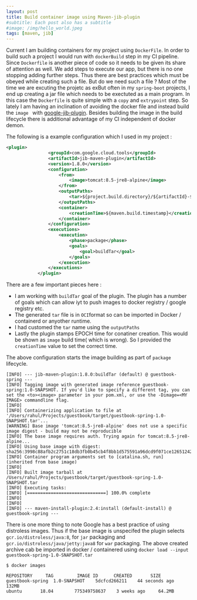 ```yaml
---
layout: post
title: Build container image using Maven-jib-plugin
#subtitle: Each post also has a subtitle
#image: /img/hello_world.jpeg
tags: [maven, jib]
---
```


Current I am building containers for my project using `DockerFile`. In order to build such a project I would run with `dockerBuild` step in my CI pipeline. Since `Dockerfile` is another piece of code so it needs to be given its share of attention as well. We add steps to execute our app, but there is no one stopping adding further steps. Thus  there are  best practices which must be obeyed while creating such a file.  But do we need such a file ? Most of the time we are excuting the projetc as exBut often in my `spring-boot` projects, I end up creating a jar file which needs to be exectuted as a main program. In this case the `Dockerfile` is quite simple with a `copy` and `extrypoint` step.  So lately I am having an inclination of avoiding the docker file and instead build the `image ` with [google-jib-plugin](https://github.com/GoogleContainerTools/jib). Besides building the image in the build lifecycle there is additional advantage of my CI independent of docker demon.

The following is a example configuration which I used in my project :

```xml
<plugin>
                <groupId>com.google.cloud.tools</groupId>
                <artifactId>jib-maven-plugin</artifactId>
                <version>1.8.0</version>
                <configuration>
                    <from>
                        <image>tomcat:8.5-jre8-alpine</image>
                    </from>
                    <outputPaths>
                        <tar>${project.build.directory}/${artifactId}-${version}.tar</tar>
                    </outputPaths>
                    <container>
                        <creationTime>${maven.build.timestamp}</creationTime>
                    </container>
                </configuration>
                <executions>
                    <execution>
                        <phase>package</phase>
                        <goals>
                            <goal>buildTar</goal>
                        </goals>
                    </execution>
                </executions>
            </plugin>
```

There are a few important pieces here :

- I am working with `buildTar` goal of the plugin. The plugin has a number of goals which can allow iyt to push images to docker registry / google registry etc. 
- The generated `tar` file is in `OCI`format so can be imported in Docker / containerd or anyother runtime.
- I had customed the `tar` name using the `outputPaths`
- Lastly the plugin stamps EPOCH time for conatiner creation. This would be shown as `image` build time( which is wrong). So I provided the `creationTime` value to set the correct time.

The above configuration starts the image building as part of `package` lifecycle. 

```
[INFO] --- jib-maven-plugin:1.8.0:buildTar (default) @ guestbook-spring ---
[INFO] Tagging image with generated image reference guestbook-spring:1.0-SNAPSHOT. If you'd like to specify a different tag, you can set the <to><image> parameter in your pom.xml, or use the -Dimage=<MY IMAGE> commandline flag.
[INFO] 
[INFO] Containerizing application to file at '/Users/rahul/Projects/guestbook/target/guestbook-spring-1.0-SNAPSHOT.tar'...
[WARNING] Base image 'tomcat:8.5-jre8-alpine' does not use a specific image digest - build may not be reproducible
[INFO] The base image requires auth. Trying again for tomcat:8.5-jre8-alpine...
[INFO] Using base image with digest: sha256:3998c88afb2c2751c18db3fb0b45cb4f8bb1d575591a96dcd9f071ce12651242
[INFO] Container program arguments set to [catalina.sh, run] (inherited from base image)
[INFO] 
[INFO] Built image tarball at /Users/rahul/Projects/guestbook/target/guestbook-spring-1.0-SNAPSHOT.tar
[INFO] Executing tasks:
[INFO] [==============================] 100.0% complete
[INFO] 
[INFO] 
[INFO] --- maven-install-plugin:2.4:install (default-install) @ guestbook-spring ---
```

There is one more thing to note Google has a best practice of using distroless images. Thus if the base image is unspecifed the plugin selects `gcr.io/distroless/java:8`, for `jar` packaging  and `gcr.io/distroless/java/jetty:java8` for `war` packaging.  The above created archive cab be imported in docker / containered using `docker load --input guestbook-spring-1.0-SNAPSHOT.tar`

`$ docker images`

```
REPOSITORY     TAG         IMAGE ID      CREATED       SIZE
guestbook-spring  1.0-SNAPSHOT    5dcfcd266211    44 seconds ago   132MB
ubuntu       18.04        775349758637    3 weeks ago     64.2MB 
```

 


